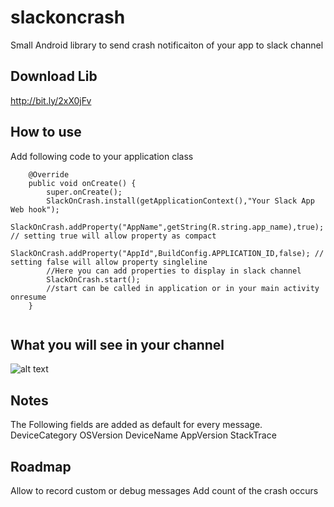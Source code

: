 # slackoncrash
Small Android library to send crash notificaiton of your app to slack channel

## Download Lib
http://bit.ly/2xX0jFv

## How to use
Add following code to your application class
```
    @Override
    public void onCreate() {
        super.onCreate();
        SlackOnCrash.install(getApplicationContext(),"Your Slack App Web hook");
        SlackOnCrash.addProperty("AppName",getString(R.string.app_name),true); // setting true will allow property as compact
        SlackOnCrash.addProperty("AppId",BuildConfig.APPLICATION_ID,false); // setting false will allow property singleline
        //Here you can add properties to display in slack channel
        SlackOnCrash.start();
        //start can be called in application or in your main activity onresume
    }
        
```

## What you will see in your channel
![alt text](https://github.com/grootan/slackoncrash/blob/master/Screen%20Shot%202017-10-23%20at%201.10.55%20AM.png)

## Notes

The Following fields are added as default for every message.
DeviceCategory
OSVersion
DeviceName
AppVersion
StackTrace

## Roadmap
Allow to record custom or debug messages
Add count of the crash occurs


